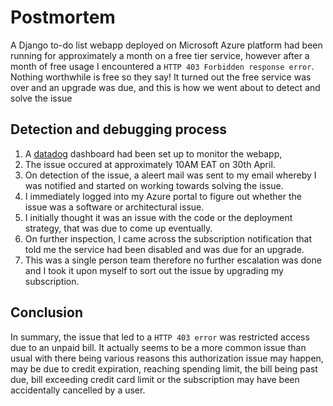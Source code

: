 # Postmortem
A Django to-do list webapp deployed on Microsoft Azure platform had been running for approximately a month on a free tier service, however after a month of free usage I encountered a `HTTP 403 Forbidden response error`. Nothing worthwhile is free so they say! It turned out the free service was over and an upgrade was due, and this is how we went about to detect and solve the issue

## Detection and debugging process
1. A [datadog](https://www.datadoghq.com/) dashboard had been set up to monitor the webapp, 
2. The issue occured at approximately 10AM EAT on 30th April. 
3. On detection of the issue, a aleert mail was sent to my email whereby I was notified and started on working towards solving the issue.
4. I immediately logged into my Azure portal to figure out whether the issue was a software or architectural issue.
5. I initially thought it was an issue with the code or the deployment strategy, that was due to come up eventually.
6. On further inspection, I came across the subscription notification that told me the service had been disabled and was due for an upgrade.
7. This was a single person team therefore no further escalation was done and I took it upon myself to sort out the issue by upgrading my subscription.

## Conclusion
In summary, the issue that led to a `HTTP 403 error` was restricted access due to an unpaid bill. It actually seems to be a more common issue than usual with there being various reasons this authorization issue may happen, may be due to credit expiration, reaching spending limit, the bill being past due, bill exceeding credit card limit or the subscription may have been accidentally cancelled by a user.